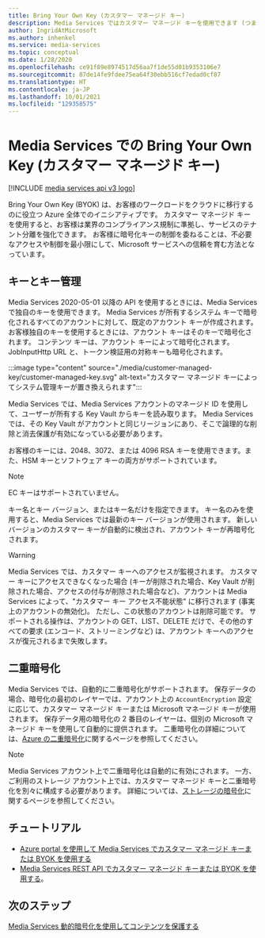 ```yaml
---
title: Bring Your Own Key (カスタマー マネージド キー)
description: Media Services ではカスタマー マネージド キーを使用できます (つまり Bring Your Own Key)。
author: IngridAtMicrosoft
ms.author: inhenkel
ms.service: media-services
ms.topic: conceptual
ms.date: 1/28/2020
ms.openlocfilehash: ce91f89e8974517d56aa7f1de55d01b9353106e7
ms.sourcegitcommit: 87de14fe9fdee75ea64f30ebb516cf7edad0cf87
ms.translationtype: HT
ms.contentlocale: ja-JP
ms.lasthandoff: 10/01/2021
ms.locfileid: "129358575"
---
```

# <a name="bring-your-own-key-customer-managed-keys-with-media-services"></a>Media Services での Bring Your Own Key (カスタマー マネージド キー)

[!INCLUDE [media services api v3 logo](./includes/v3-hr.md)]

Bring Your Own Key (BYOK) は、お客様のワークロードをクラウドに移行するのに役立つ Azure 全体でのイニシアティブです。 カスタマー マネージド キーを使用すると、お客様は業界のコンプライアンス規制に準拠し、サービスのテナント分離を強化できます。 お客様に暗号化キーの制御を委ねることは、不必要なアクセスや制御を最小限にして、Microsoft サービスへの信頼を育む方法となっています。

## <a name="keys-and-key-management"></a>キーとキー管理

Media Services 2020-05-01 以降の API を使用するときには、Media Services で独自のキーを使用できます。 Media Services が所有するシステム キーで暗号化されるすべてのアカウントに対して、既定のアカウント キーが作成されます。 お客様独自のキーを使用するときには、アカウント キーはそのキーで暗号化されます。 コンテンツ キーは、アカウント キーによって暗号化されます。 JobInputHttp URL と、トークン検証用の対称キーも暗号化されます。

:::image type="content" source="./media/customer-managed-key/customer-managed-key.svg" alt-text="カスタマー マネージド キーによってシステム管理キーが置き換えられます":::

Media Services では、Media Services アカウントのマネージド ID を使用して、ユーザーが所有する Key Vault からキーを読み取ります。 Media Services では、その Key Vault がアカウントと同じリージョンにあり、そこで論理的な削除と消去保護が有効になっている必要があります。

お客様のキーには、2048、3072、または 4096 RSA キーを使用できます。また、HSM キーとソフトウェア キーの両方がサポートされています。

> [!NOTE]
> EC キーはサポートされていません。

キー名とキー バージョン、またはキー名だけを指定できます。 キー名のみを使用すると、Media Services では最新のキー バージョンが使用されます。 新しいバージョンのカスタマー キーが自動的に検出され、アカウント キーが再暗号化されます。

> [!WARNING]
> Media Services では、カスタマー キーへのアクセスが監視されます。 カスタマー キーにアクセスできなくなった場合 (キーが削除された場合、Key Vault が削除された場合、アクセスの付与が削除された場合など)、アカウントは Media Services によって、"カスタマー キー アクセス不能状態" に移行されます (事実上のアカウントの無効化)。 ただし、この状態のアカウントは削除可能です。 サポートされる操作は、アカウントの GET、LIST、DELETE だけで、その他のすべての要求 (エンコード、ストリーミングなど) は、アカウント キーへのアクセスが復元されるまで失敗します。

## <a name="double-encryption"></a>二重暗号化

Media Services では、自動的に二重暗号化がサポートされます。 保存データの場合、暗号化の最初のレイヤーでは、アカウント上の `AccountEncryption` 設定に応じて、カスタマー マネージド キーまたは Microsoft マネージド キーが使用されます。  保存データ用の暗号化の 2 番目のレイヤーは、個別の Microsoft マネージド キーを使用して自動的に提供されます。 二重暗号化の詳細については、[Azure の二重暗号化](../../security/fundamentals/double-encryption.md)に関するページを参照してください。

> [!NOTE]
> Media Services アカウント上で二重暗号化は自動的に有効にされます。 一方、ご利用のストレージ アカウント上では、カスタマー マネージド キーと二重暗号化を別々に構成する必要があります。 詳細については、[ストレージの暗号化](../../storage/common/storage-service-encryption.md)に関するページを参照してください。

## <a name="tutorials"></a>チュートリアル

- [Azure portal を使用して Media Services でカスタマー マネージド キーまたは BYOK を使用する](security-customer-managed-keys-portal-tutorial.md)
- [Media Services REST API でカスタマー マネージド キーまたは BYOK を使用する](security-customer-managed-keys-rest-postman-tutorial.md)。

## <a name="next-steps"></a>次のステップ

[Media Services 動的暗号化を使用してコンテンツを保護する](drm-content-protection-concept.md)
